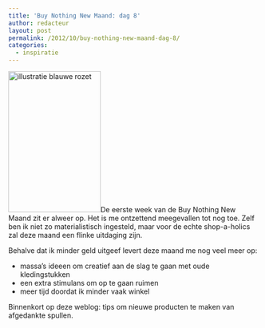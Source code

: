 ```yaml
---
title: 'Buy Nothing New Maand: dag 8'
author: redacteur
layout: post
permalink: /2012/10/buy-nothing-new-maand-dag-8/
categories:
  - inspiratie
---
```

<img class="alignright size-full wp-image-2951" title="Buy Nothing New Maand dag 8" alt="illustratie blauwe rozet" src="http://www.schildertuin.nl/wordpress/wp-content/uploads/2012/10/rozet_BNNM_dag8.png" width="185" height="283" />De eerste week van de Buy Nothing New Maand zit er alweer op. Het is me ontzettend meegevallen tot nog toe. Zelf ben ik niet zo materialistisch ingesteld, maar voor de echte shop-a-holics zal deze maand een flinke uitdaging zijn.

Behalve dat ik minder geld uitgeef levert deze maand me nog veel meer op:

  * massa&#8217;s ideeen om creatief aan de slag te gaan met oude kledingstukken
  * een extra stimulans om op te gaan ruimen
  * meer tijd doordat ik minder vaak winkel

Binnenkort op deze weblog: tips om nieuwe producten te maken van afgedankte spullen.